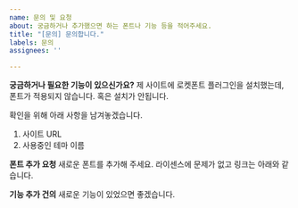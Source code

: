 ```yaml
---
name: 문의 및 요청
about: 궁금하거나 추가했으면 하는 폰트나 기능 등을 적어주세요.
title: "[문의] 문의합니다."
labels: 문의
assignees: ''

---
```


**궁금하거나 필요한 기능이 있으신가요?**
제 사이트에 로켓폰트 플러그인을 설치했는데, 폰트가 적용되지 않습니다.
혹은 설치가 안됩니다.

확인을 위해 아래 사항을 남겨놓겠습니다.
1. 사이트 URL
1. 사용중인 테마 이름

**폰트 추가 요청**
새로운 폰트를 추가해 주세요. 라이센스에 문제가 없고 링크는 아래와 같습니다.

**기능 추가 건의**
새로운 기능이 있었으면 좋겠습니다.
